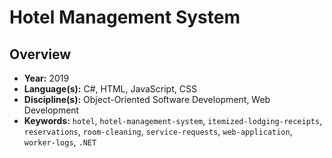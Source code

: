 # Hotel Management System

## Overview

- **Year:** 2019
- **Language(s):** C#, HTML, JavaScript, CSS
- **Discipline(s):** Object-Oriented Software Development, Web Development
- **Keywords:** `hotel`, `hotel-management-system`, `itemized-lodging-receipts`, `reservations`, `room-cleaning`, `service-requests`, `web-application`, `worker-logs`, `.NET`
